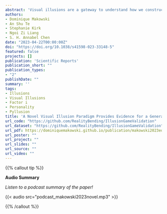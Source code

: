 ```yaml
---
abstract: 'Visual illusions are a gateway to understand how we construct our experience of reality. Unfortunately, important questions remain open, such as the hypothesis of a common factor underlying the sensitivity to different types of illusions, as well as of personality correlates of illusion sensitivity. In this study, we used a novel parametric framework for visual illusions to generate 10 different classic illusions (Delboeuf, Ebbinghaus, Rod and Frame, Vertical-Horizontal, Zöllner, White, Müller-Lyer, Ponzo, Poggendorff, Contrast) varying in strength, embedded in a perceptual discrimination task. We tested the objective effect of the illusions on errors and response times, and extracted participant-level performance scores (n=250) for each illusion. Our results provide evidence in favour of a general factor underlying the sensitivity to different illusions (labelled Factor *i*). Moreover, we report a positive link between illusion sensitivity and personality traits such as Agreeableness, Honesty-Humility, and negative relationships with Psychoticism, Antagonism, Disinhibition, and Negative Affect.'
authors:
- Dominique Makowski
- An Shu Te
- Stephanie Kirk
- Ngoi Zi Liang
- S. H. Annabel Chen
date: "2023-04-22T00:00:00Z"
doi: "https://doi.org/10.1038/s41598-023-33148-5"
featured: false
projects: []
publication: 'Scientific Reports'
publication_short: ""
publication_types:
- "2"
publishDate: ""
summary: ''
tags:
- Illusions
- Visual Illusions
- Factor i
- Personality
- Pyllusion
title: 'A Novel Visual Illusion Paradigm Provides Evidence for a General Factor of Illusion Sensitivity and Personality Correlates'
url_code: "https://github.com/RealityBending/IllusionGameValidation"
url_dataset: "https://github.com/RealityBending/IllusionGameValidation"
url_pdf: https://dominiquemakowski.github.io/publication/makowski2023editorial/makowski2023novel.pdf
url_poster: ""
url_project: ""
url_slides: ""
url_source: ""
url_video: ""
---
```


{{% callout tip %}}

**Audio Summary**

*Listen to a podcast summary of the paper!*

{{< audio src="podcast_makowski2023novel.mp3" >}}

{{% /callout %}}


